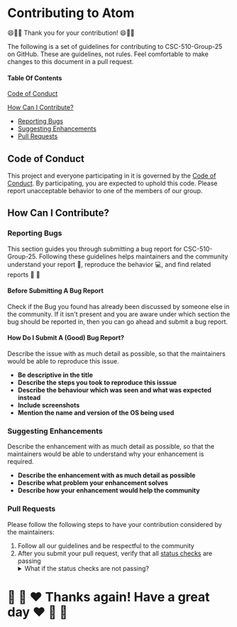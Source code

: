 # Contributing to Atom

:smile::tada::vulcan_salute: Thank you for your contribution! :smile::tada::vulcan_salute:

The following is a set of guidelines for contributing to CSC-510-Group-25 on GitHub. These are guidelines, not rules. Feel comfortable to make changes to this document in a pull request.

#### Table Of Contents

[Code of Conduct](#code-of-conduct)

[How Can I Contribute?](#how-can-i-contribute)
  * [Reporting Bugs](#reporting-bugs)
  * [Suggesting Enhancements](#suggesting-enhancements)
  * [Pull Requests](#pull-requests)

## Code of Conduct

This project and everyone participating in it is governed by the [Code of Conduct](CODE_OF_CONDUCT.md). By participating, you are expected to uphold this code. Please report unacceptable behavior to one of the members of our group. 

## How Can I Contribute?

### Reporting Bugs

This section guides you through submitting a bug report for CSC-510-Group-25. Following these guidelines helps maintainers and the community understand your report :pencil:, reproduce the behavior :computer:, and find related reports :mag_right: 🥇


#### Before Submitting A Bug Report

Check if the Bug you found has already been discussed by someone else in the community. If it isn't present and you are aware under which section the bug should be reported in, then you can go ahead and submit a bug report. 

#### How Do I Submit A (Good) Bug Report?

Describe the issue with as much detail as possible, so that the maintainers would be able to reproduce this issue. 

* **Be descriptive in the title**
* **Describe the steps you took to reproduce this isssue**
* **Describe the behaviour which was seen and what was expected instead**
* **Include screenshots**
* **Mention the name and version of the OS being used** 

### Suggesting Enhancements

Describe the enhancement with as much detail as possible, so that the maintainers would be able to understand why your enhancement is required.

* **Describe the enhancement with as much detail as possible**
* **Describe what problem your enhancement solves**
* **Describe how your enhancement would help the community**

### Pull Requests

Please follow the following steps to have your contribution considered by the maintainers:

1. Follow all our guidelines and be respectful to the community
2. After you submit your pull request, verify that all [status checks](https://help.github.com/articles/about-status-checks/) are passing <details><summary>What if the status checks are not passing?</summary>If a status check is not passing, and you believe that this is unrelated to your change, please leave a comment on the pull request explaining why you believe the failure is unrelated. A maintainer will re-run the status check for you. If we conclude that the failure was a false positive, then we will open an issue </details>

# :vulcan_salute:	:partying_face:	:heart: Thanks again! Have a great day :heart: :partying_face:	:vulcan_salute:
